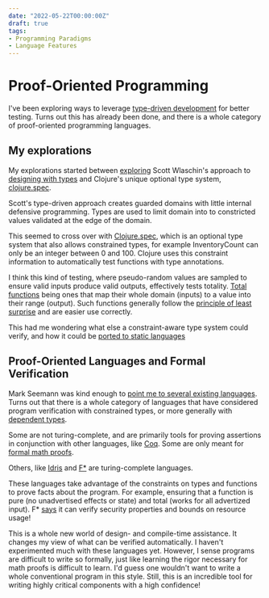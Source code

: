 ```yaml
---
date: "2022-05-22T00:00:00Z"
draft: true
tags:
- Programming Paradigms
- Language Features
---
```


# Proof-Oriented Programming

I've been exploring ways to leverage [type-driven development](https://fsharpforfunandprofit.com/series/designing-with-types/) for better testing.
Turns out this has already been done, and there is a whole category of proof-oriented programming languages.

## My explorations

My explorations started between [exploring](../posts/2021-04-09-Designing-with-Events-Transforms-and-state.md) Scott Wlaschin's approach to [designing with types](https://fsharpforfunandprofit.com/series/designing-with-types/) and Clojure's unique optional type system, [clojure.spec](https://clojure.org/guides/spec).

Scott's type-driven approach creates guarded domains with little internal defensive programming. Types are used to limit domain into to constricted values validated at the edge of the domain. 

This seemed to cross over with [Clojure.spec](https://clojure.org/guides/spec), which is an optional type system that also allows constrained types, for example InventoryCount can only be an integer between 0 and 100. Clojure uses this constraint information to automatically test functions with type annotations.

I think this kind of testing, where pseudo-random values are sampled to ensure valid inputs produce valid outputs, effectively tests totality. [Total functions](https://en.wikipedia.org/wiki/Partial_function) being ones that map their whole domain (inputs) to a value into their range (output). Such functions generally follow the [principle of least surprise](https://en.wikipedia.org/wiki/Principle_of_least_astonishment) and are easier use correctly.

This had me wondering what else a constraint-aware type system could verify, and how it could be [ported to static languages](../posts/2022-../posts/2022-06-03-Improved-completeness-automatic-random-testing.md)

## Proof-Oriented Languages and Formal Verification

Mark Seemann was kind enough to [point me to several existing languages](https://blog.ploeh.dk/2015/05/07/functional-design-is-intrinsically-testable/#aee72ce959654d9388b448023f469cbc). Turns out that there is a whole category of languages that have considered program verification with constrained types, or more generally with [dependent types](https://en.wikipedia.org/wiki/Dependent_type).

Some are not turing-complete, and are primarily tools for proving assertions in conjunction with other languages, like [Coq](https://en.wikipedia.org/wiki/Coq). Some are only meant for [formal math proofs](https://en.wikipedia.org/wiki/Curry%E2%80%93Howard_correspondence).

Others, like [Idris](https://www.idris-lang.org/) and [F*](http://www.fstar-lang.org/) are turing-complete languages.

These languages take advantage of the constraints on types and functions to prove facts about the program. For example, ensuring that a function is pure (no unadvertised effects or state) and total (works for all advertized input). F* [says](http://www.fstar-lang.org/tutorial/book/index.html?highlight=security) it can verify security properties and bounds on resource usage!
<!-- https://en.wikipedia.org/wiki/Curry%E2%80%93Howard_correspondence
https://en.wikipedia.org/wiki/Dependent_type#Comparison_of_languages_with_dependent_types
 -->


<!-- 
Q: Do I want to define dependent types and refinement types?

- category used for formal math
- Some also used for formal specifications that can prove properties of a program or set of requirements
- Didn't realize that this is a category with turing complete languages
- do i mention resemblance to logic programming?

All these threads come together in programs that can verify a staggering amount at compile time
- Invariants of types are satisfied
- functions can handle all allowed values (totality)
- purity, functions that are pure really don't have side-effects
- Resource usage bounds
- security qualities -->

This is a whole new world of design- and compile-time assistance. It changes my view of what can be verified automatically. 
I haven't experimented much with these languages yet. However, I sense programs are difficult to write so formally, 
just like learning the rigor necessary for math proofs is difficult to learn. I'd guess one wouldn't want to write a whole conventional program in this style.
Still, this is an incredible tool for writing highly critical components with a high confidence!